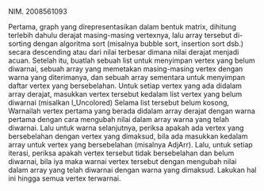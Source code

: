 NIM. 2008561093

Pertama, graph yang direpresentasikan dalam bentuk matrix, dihitung terlebih dahulu derajat masing-masing vertexnya, lalu array tersebut di-sorting dengan algoritma sort (misalnya bubble sort, insertion sort dsb.) secara descending atau dari nilai terbesar dimana nilai derajat menjadi acuan. Setelah itu, buatlah sebuah list untuk menyimpan vertex yang belum diwarnai, sebuah array yang memetakan masing-masing vertex dengan warna yang diterimanya, dan sebuah array sementara untuk menyimpan daftar vertex yang bersebelahan. 
Untuk setiap vertex yang ada didalam array derajat, masukkan vertex tersebut kedalam list vertex yang belum diwarnai (misalkan l_Uncolored)
Selama list tersebut belum kosong, Warnailah vertex pertama yang berada didalam array derajat dengan warna pertama dengan cara mengubah nilai dalam array warna yang telah diwarnai. Lalu untuk warna selanjutnya, periksa apakah ada vertex yang bersebelahan dengan vertex yang dimaksud, bila ada masukkan kedalam array untuk vertex yang bersebelahan (misalnya AdjArr). Lalu, untuk setiap iterasi, periksa apakah vertex tersebut tidak bersebelahan dan belum diwarnai, bila iya maka warnai vertex tersebut dengan mengubah nilai dalam array yang telah diwarnai dengan warna yang dimaksud. 
Lakukan hal ini hingga semua vertex terwarnai.